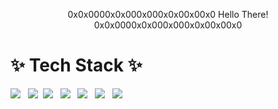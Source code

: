 <p align="center">
0x0x0000x0x000x000x0x00x00x0 Hello There! 0x0x0000x0x000x000x0x00x00x0
</p>

# ✨ Tech Stack ✨
<img src="https://img.shields.io/badge/Python-3766AB?style=flat-square&logo=Python&logoColor=white"/> &nbsp; <img src="https://img.shields.io/badge/C-A8B9CC?style=flat-square&logo=Python&logoColor=white"/>&nbsp; <img src="https://img.shields.io/badge/C++-00599C?style=flat-square&logo=Python&logoColor=white"/> &nbsp; <img src="https://img.shields.io/badge/Django-092E20?style=flat-square&logo=Python&logoColor=white"/> 
&nbsp; <img src="https://img.shields.io/badge/Javscript-F7DF1E?style=flat-square&logo=Python&logoColor=white"/> &nbsp; <img src="https://img.shields.io/badge/GNU Bash-4EAA25?style=flat-square&logo=Python&logoColor=white"/> &nbsp; <img src="https://img.shields.io/badge/PowerShell-5391FE?style=flat-square&logo=Python&logoColor=white"/>


